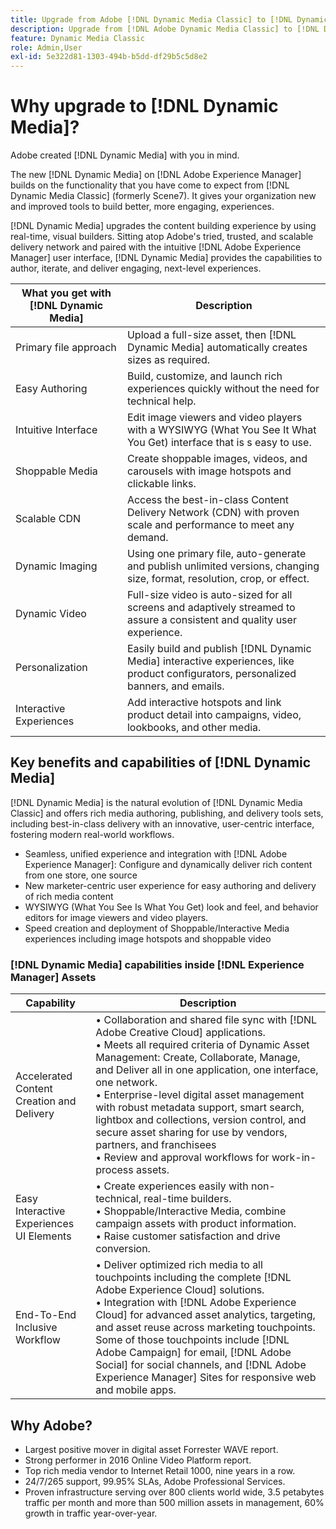 ```yaml
---
title: Upgrade from Adobe [!DNL Dynamic Media Classic] to [!DNL Dynamic Media] on [!DNL Experience Manager] Assets
description: Upgrade from [!DNL Adobe Dynamic Media Classic] to [!DNL Dynamic Media] on [!DNL Adobe Experience Manager]. Learn about the key benefits and capabilities of [!DNL Dynamic Media]. Review the feature list comparison, upgrade FAQ, and readiness check list.
feature: Dynamic Media Classic
role: Admin,User
exl-id: 5e322d81-1303-494b-b5dd-df29b5c5d8e2
---
```

# Why upgrade to [!DNL Dynamic Media]?

Adobe created [!DNL Dynamic Media] with you in mind. 

The new [!DNL Dynamic Media] on [!DNL Adobe Experience Manager] builds on the functionality that you have come to expect from [!DNL Dynamic Media Classic] (formerly Scene7). It gives your organization new and improved tools to build better, more engaging, experiences.

[!DNL Dynamic Media] upgrades the content building experience by using real-time, visual builders. Sitting atop Adobe's tried, trusted, and scalable delivery network and paired with the intuitive [!DNL Adobe Experience Manager] user interface, [!DNL Dynamic Media] provides the capabilities to author, iterate, and deliver engaging, next-level experiences.

| What you get with [!DNL Dynamic Media] | Description |
| --- | --- |
| Primary file approach | Upload a full-size asset, then [!DNL Dynamic Media] automatically creates sizes as required. |
| Easy Authoring | Build, customize, and launch rich experiences quickly without the need for technical help. |
| Intuitive Interface | Edit image viewers and video players with a WYSIWYG (What You See It What You Get) interface that is s easy to use. |
| Shoppable Media | Create shoppable images, videos, and carousels with image hotspots and clickable links. |
| Scalable CDN | Access the best-in-class Content Delivery Network (CDN) with proven scale and performance to meet any demand. |
| Dynamic Imaging | Using one primary file, auto-generate and publish unlimited versions, changing size, format, resolution, crop, or effect. |
| Dynamic Video | Full-size video is auto-sized for all screens and adaptively streamed to assure a consistent and quality user experience. |
| Personalization | Easily build and publish [!DNL Dynamic Media] interactive experiences, like product configurators, personalized banners, and emails. |
| Interactive Experiences | Add interactive hotspots and link product detail into campaigns, video, lookbooks, and other media. |

## Key benefits and capabilities of [!DNL Dynamic Media]

[!DNL Dynamic Media] is the natural evolution of [!DNL Dynamic Media Classic] and offers rich media authoring, publishing, and delivery tools sets, including best-in-class delivery with an innovative, user-centric interface, fostering modern real-world workflows.

* Seamless, unified experience and integration with [!DNL Adobe Experience Manager]: Configure and dynamically deliver rich content from one store, one source
* New marketer-centric user experience for easy authoring and delivery of rich media content
* WYSIWYG (What You See Is What You Get) look and feel, and behavior editors for image viewers and video players.
* Speed creation and deployment of Shoppable/Interactive Media experiences including image hotspots and shoppable video

### [!DNL Dynamic Media] capabilities inside [!DNL Experience Manager] Assets

| Capability | Description |
| --- | --- |
| Accelerated Content Creation and Delivery | &bull; Collaboration and shared file sync with [!DNL Adobe Creative Cloud] applications.<br>&bull; Meets all required criteria of Dynamic Asset Management: Create, Collaborate, Manage, and Deliver all in one application, one interface, one network.<br>&bull; Enterprise-level digital asset management with robust metadata support, smart search, lightbox and collections, version control, and secure asset sharing for use by vendors, partners, and franchisees<br>&bull; Review and approval workflows for work-in-process assets. |
| Easy Interactive Experiences UI Elements | &bull; Create experiences easily with non-technical, real-time builders.<br>&bull; Shoppable/Interactive Media, combine campaign assets with product information.<br>&bull; Raise customer satisfaction and drive conversion. |
| End-To-End Inclusive Workflow | &bull; Deliver optimized rich media to all touchpoints including the complete [!DNL Adobe Experience Cloud] solutions.<br>&bull; Integration with [!DNL Adobe Experience Cloud] for advanced asset analytics, targeting, and asset reuse across marketing touchpoints. Some of those touchpoints include [!DNL Adobe Campaign] for email, [!DNL Adobe Social] for social channels, and [!DNL Adobe Experience Manager] Sites for responsive web and mobile apps. |

## Why Adobe?
    
* Largest positive mover in digital asset Forrester WAVE report.
* Strong performer in 2016 Online Video Platform report.
* Top rich media vendor to Internet Retail 1000, nine years in a row.
* 24/7/265 support, 99.95% SLAs, Adobe Professional Services.
* Proven infrastructure serving over 800 clients world wide, 3.5 petabytes traffic per month and more than 500 million assets in management, 60% growth in traffic year-over-year.
